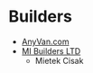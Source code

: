 # Builders

* [AnyVan.com](https://www.anyvan.com/)
* [MI Builders LTD](http://www.mibuildersltd.co.uk/)
  * Mietek Cisak
